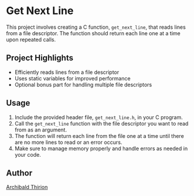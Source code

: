 # Get Next Line

This project involves creating a C function, `get_next_line`, that reads lines from a file descriptor. The function should return each line one at a time upon repeated calls.

## Project Highlights

- Efficiently reads lines from a file descriptor
- Uses static variables for improved performance
- Optional bonus part for handling multiple file descriptors

## Usage

1. Include the provided header file, `get_next_line.h`, in your C program.
2. Call the `get_next_line` function with the file descriptor you want to read from as an argument.
3. The function will return each line from the file one at a time until there are no more lines to read or an error occurs.
4. Make sure to manage memory properly and handle errors as needed in your code.

## Author

[Archibald Thirion](https://github.com/Archips)

